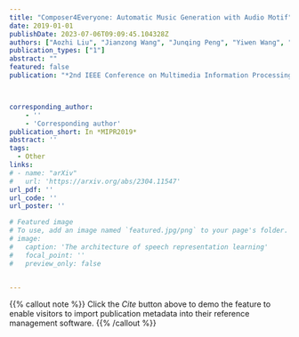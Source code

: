 ```yaml
---
title: "Composer4Everyone: Automatic Music Generation with Audio Motif"
date: 2019-01-01
publishDate: 2023-07-06T09:09:45.104328Z
authors: ["Aozhi Liu", "Jianzong Wang", "Junqing Peng", "Yiwen Wang", "Yaqi Mei", "Xiaojing Liang", "Zimin Xia", "Jing Xiao"]
publication_types: ["1"]
abstract: ""
featured: false
publication: "*2nd IEEE Conference on Multimedia Information Processing and Retrieval*"



corresponding_author:
    - ''
    - 'Corresponding author'
publication_short: In *MIPR2019*
abstract: ''
tags:
  - Other
links:
# - name: "arXiv"
#   url: 'https://arxiv.org/abs/2304.11547'
url_pdf: ''
url_code: ''
url_poster: ''

# Featured image
# To use, add an image named `featured.jpg/png` to your page's folder.
# image:
#   caption: 'The architecture of speech representation learning'
#   focal_point: ''
#   preview_only: false


---
```


{{% callout note %}}
Click the _Cite_ button above to demo the feature to enable visitors to import publication metadata into their reference management software.
{{% /callout %}}



